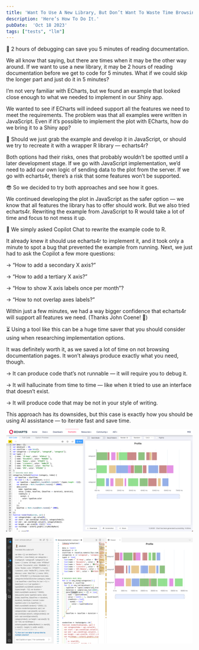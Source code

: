 ```yaml
---
title: 'Want To Use A New Library, But Don’t Want To Waste Time Browsing Documentation?'
description: 'Here’s How To Do It.'
pubDate:  'Oct 18 2023'
tags: ["tests", "llm"]
---
```


🤕 2 hours of debugging can save you 5 minutes of reading documentation.

We all know that saying, but there are times when it may be the other way around. If we want to use a new library, it may be 2 hours of reading documentation before we get to code for 5 minutes. What if we could skip the longer part and just do it in 5 minutes?

I’m not very familiar with ECharts, but we found an example that looked close enough to what we needed to implement in our Shiny app.

We wanted to see if ECharts will indeed support all the features we need to meet the requirements. The problem was that all examples were written in JavaScript. Even if it’s possible to implement the plot with ECharts, how do we bring it to a Shiny app?

🤔 Should we just grab the example and develop it in JavaScript, or should we try to recreate it with a wrapper R library — echarts4r?

Both options had their risks, ones that probably wouldn’t be spotted until a later development stage. If we go with JavaScript implementation, we’d need to add our own logic of sending data to the plot from the server. If we go with echarts4r, there’s a risk that some features won’t be supported.

😎 So we decided to try both approaches and see how it goes.

We continued developing the plot in JavaScript as the safer option — we know that all features the library has to offer should work. But we also tried echarts4r. Rewriting the example from JavaScript to R would take a lot of time and focus to not mess it up.

🤖 We simply asked Copilot Chat to rewrite the example code to R.

It already knew it should use echarts4r to implement it, and it took only a minute to spot a bug that prevented the example from running. Next, we just had to ask the Copilot a few more questions:

→ “How to add a secondary X axis?”

→ “How to add a tertiary X axis?”

→ “How to show X axis labels once per month”?

→ “How to not overlap axes labels?”

Within just a few minutes, we had a way bigger confidence that echarts4r will support all features we need. (Thanks John Coene! 🤝)

⏳ Using a tool like this can be a huge time saver that you should consider using when researching implementation options.

It was definitely worth it, as we saved a lot of time on not browsing documentation pages. It won’t always produce exactly what you need, though.

→ It can produce code that’s not runnable — it will require you to debug it.

→ It will hallucinate from time to time — like when it tried to use an interface that doesn’t exist.

→ It will produce code that may be not in your style of writing.

This approach has its downsides, but this case is exactly how you should be using AI assistance — to iterate fast and save time.

![](./2024-01-29-19-37-50.png)

![](./2024-01-29-19-38-06.png)
